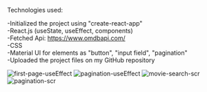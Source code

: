 Technologies used: <br/>

-Initialized the project using "create-react-app" <br/>
-React.js (useState, useEffect, components) <br/>
-Fetched Api: https://www.omdbapi.com/ <br/>
-CSS <br/>
-Material UI for elements as "button", "input field", "pagination" <br/>
-Uploaded the project files on my GitHub repository <br/>



![first-page-useEffect](https://user-images.githubusercontent.com/78934717/123523168-e1c4d880-d6b9-11eb-87e6-8431cca35983.png)
![pagination-useEffect](https://user-images.githubusercontent.com/78934717/123523177-ec7f6d80-d6b9-11eb-8281-555c8f5eac47.png)
![movie-search-scr](https://user-images.githubusercontent.com/78934717/123523172-e8535000-d6b9-11eb-854a-0a1db23069b4.png)
![pagination-scr](https://user-images.githubusercontent.com/78934717/123523175-eab5aa00-d6b9-11eb-9343-f9491d91da6f.png)

